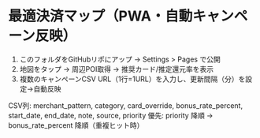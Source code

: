 # 最適決済マップ（PWA・自動キャンペーン反映）
1) このフォルダをGitHubリポにアップ → Settings > Pages で公開
2) 地図をタップ → 周辺POI取得 → 推奨カード/推定還元率を表示
3) 複数のキャンペーンCSV URL（1行=1URL）を入力し、更新間隔（分）を設定→自動反映

CSV列: merchant_pattern, category, card_override, bonus_rate_percent, start_date, end_date, note, source, priority
優先: priority 降順 → bonus_rate_percent 降順（重複ヒット時）
